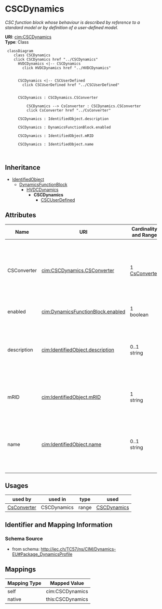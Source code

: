 # CSCDynamics


_CSC function block whose behaviour is described by reference to a standard model <font color="#0f0f0f">or by definition of a user-defined model.</font>_





**URI**: [cim:CSCDynamics](http://iec.ch/TC57/CIM100#CSCDynamics)<br />
**Type**: Class




```mermaid
 classDiagram
    class CSCDynamics
    click CSCDynamics href "../CSCDynamics"
      HVDCDynamics <|-- CSCDynamics
        click HVDCDynamics href "../HVDCDynamics"
      

      CSCDynamics <|-- CSCUserDefined
        click CSCUserDefined href "../CSCUserDefined"
      
      
      CSCDynamics : CSCDynamics.CSConverter
        
          CSCDynamics --> CsConverter : CSCDynamics.CSConverter
          click CsConverter href "../CsConverter"
        
      CSCDynamics : IdentifiedObject.description
        
      CSCDynamics : DynamicsFunctionBlock.enabled
        
      CSCDynamics : IdentifiedObject.mRID
        
      CSCDynamics : IdentifiedObject.name
        
      
```





## Inheritance
* [IdentifiedObject](IdentifiedObject.md)
    * [DynamicsFunctionBlock](DynamicsFunctionBlock.md)
        * [HVDCDynamics](HVDCDynamics.md)
            * **CSCDynamics**
                * [CSCUserDefined](CSCUserDefined.md)



## Attributes


| Name | URI | Cardinality and Range | Description | Inheritance |
| ---  | --- | --- | --- | --- |
| CSConverter | [cim:CSCDynamics.CSConverter](http://iec.ch/TC57/CIM100#CSCDynamics.CSConverter) | 1 <br />  [CsConverter](CsConverter.md)  | Current source converter to which current source converter dynamics model app... | direct |
| enabled | [cim:DynamicsFunctionBlock.enabled](http://iec.ch/TC57/CIM100#DynamicsFunctionBlock.enabled) | 1 <br />  boolean  | Function block used indicator | [DynamicsFunctionBlock](DynamicsFunctionBlock.md) |
| description | [cim:IdentifiedObject.description](http://iec.ch/TC57/CIM100#IdentifiedObject.description) | 0..1 <br />  string  | The description is a free human readable text describing or naming the object | [IdentifiedObject](IdentifiedObject.md) |
| mRID | [cim:IdentifiedObject.mRID](http://iec.ch/TC57/CIM100#IdentifiedObject.mRID) | 1 <br />  string  | Master resource identifier issued by a model authority | [IdentifiedObject](IdentifiedObject.md) |
| name | [cim:IdentifiedObject.name](http://iec.ch/TC57/CIM100#IdentifiedObject.name) | 0..1 <br />  string  | The name is any free human readable and possibly non unique text naming the o... | [IdentifiedObject](IdentifiedObject.md) |





## Usages

| used by | used in | type | used |
| ---  | --- | --- | --- |
| [CsConverter](CsConverter.md) | CSCDynamics | range | [CSCDynamics](CSCDynamics.md) |






## Identifier and Mapping Information







### Schema Source


* from schema: http://iec.ch/TC57/ns/CIM/Dynamics-EU#Package_DynamicsProfile





## Mappings

| Mapping Type | Mapped Value |
| ---  | ---  |
| self | cim:CSCDynamics |
| native | this:CSCDynamics |




